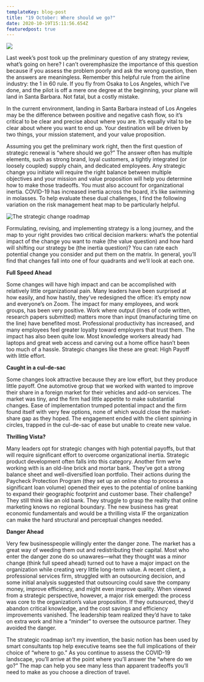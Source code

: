 ```yaml
---
templateKey: blog-post
title: "19 October: Where should we go?"
date: 2020-10-19T15:11:56.654Z
featuredpost: true
---
```

![](/img/dreamstime_cliffdiving.jpg)

<!--StartFragment-->

Last week’s post took up the preliminary question of any strategy review, what’s going on here? I can’t overemphasize the importance of this question because if you assess the problem poorly and ask the wrong question, then the answers are meaningless. Remember this helpful rule from the airline industry: the 1 in 60 rule. If you fly from Osaka to Los Angeles, which I’ve done, and the pilot is off a mere one degree at the beginning, your plane will land in Santa Barbara. Not fatal, but a costly mistake.

In the current environment, landing in Santa Barbara instead of Los Angeles may be the difference between positive and negative cash flow, so it’s critical to be clear and precise about where you are. It’s equally vital to be clear about where you want to end up. Your destination will be driven by two things, your mission statement, and your value proposition.

Assuming you get the preliminary work right, then the first question of strategic renewal is “where should we go?” The answer often has multiple elements, such as strong brand, loyal customers, a tightly integrated (or loosely coupled) supply chain, and dedicated employees. Any strategic change you initiate will require the right balance between multiple objectives and your mission and value proposition will help you determine how to make those tradeoffs. You must also account for organizational inertia. COVID-19 has increased inertia across the board, it’s like swimming in molasses. To help evaluate these dual challenges, I find the following variation on the risk management heat map to be particularly helpful.

![](/img/implementaion-matrix.jpg "The strategic change roadmap")

Formulating, revising, and implementing strategy is a long journey, and the map to your right provides two critical decision markers: what’s the potential impact of the change you want to make (the value question) and how hard will shifting our strategy be (the inertia question)? You can rate each potential change you consider and put them on the matrix. In general, you’ll find that changes fall into one of four quadrants and we’ll look at each one.

**Full Speed Ahead**

Some changes will have high impact and can be accomplished with relatively little organizational pain. Many leaders have been surprised at how easily, and how hastily, they’ve redesigned the office: it’s empty now and everyone’s on Zoom. The impact for many employees, and work groups, has been very positive. Work where output (lines of code written, research papers submitted) matters more than input (manufacturing time on the line) have benefited most. Professional productivity has increased, and many employees feel greater loyalty toward employers that trust them. The impact has also been quite low. Most knowledge workers already had laptops and great web access and carving out a home office hasn’t been too much of a hassle. Strategic changes like these are great: High Payoff with little effort.

**Caught in a cul-de-sac**

Some changes look attractive because they are low effort, but they produce little payoff. One automotive group that we worked with wanted to improve their share in a foreign market for their vehicles and add-on services. The market was tiny, and the firm had little appetite to make substantial changes. Ease of implementation trumped potential impact and the firm found itself with very few options, none of which would close the market-share gap as they hoped. The engagement ended with the client spinning in circles, trapped in the cul-de-sac of ease but unable to create new value.

**Thrilling Vista?**

Many leaders opt for strategic changes with high potential payoffs, but that will require significant effort to overcome organizational inertia. Strategic product development often falls into this category. Another firm we’re working with is an old-line brick and mortar bank. They’ve got a strong balance sheet and well-diversified loan portfolio. Their actions during the Paycheck Protection Program (they set up an online shop to process a significant loan volume) opened their eyes to the potential of online banking to expand their geographic footprint and customer base. Their challenge? They still think like an old bank. They struggle to grasp the reality that online marketing knows no regional boundary. The new business has great economic fundamentals and would be a thrilling vista IF the organization can make the hard structural and perceptual changes needed.

**Danger Ahead**

Very few businesspeople willingly enter the danger zone. The market has a great way of weeding them out and redistributing their capital. Most who enter the danger zone do so unawares—what they thought was a minor change (think full speed ahead) turned out to have a major impact on the organization while creating very little long-term value. A recent client, a professional services firm, struggled with an outsourcing decision, and some initial analysis suggested that outsourcing could save the company money, improve efficiency, and might even improve quality. When viewed from a strategic perspective, however, a major risk emerged: the process was core to the organization’s value proposition. If they outsourced, they’d abandon critical knowledge, and the cost savings and efficiency improvements vanished. The leadership team realized they’d have to take on extra work and hire a “minder” to oversee the outsource partner. They avoided the danger.

The strategic roadmap isn’t my invention, the basic notion has been used by smart consultants top help executive teams see the full implications of their choice of “where to go.” As you continue to assess the COVID-19 landscape, you’ll arrive at the point where you’ll answer the “where do we go?” The map can help you see many less than apparent tradeoffs you’ll need to make as you choose a direction of travel.

<!--EndFragment-->